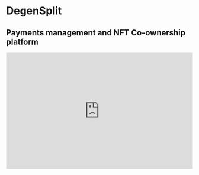 # DegenSplit
## Payments management and NFT Co-ownership platform
<div style="position: relative; padding-bottom: 62.5%; height: 0;"><iframe src="https://www.loom.com/embed/61ae3f8b5fc04a07a3deea346d201785" frameborder="0" webkitallowfullscreen mozallowfullscreen allowfullscreen style="position: absolute; top: 0; left: 0; width: 100%; height: 100%;"></iframe></div>
